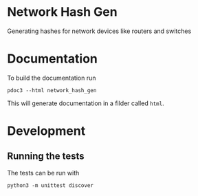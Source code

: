 # Network Hash Gen

Generating hashes for network devices like routers and switches

# Documentation

To build the documentation run

```
pdoc3 --html network_hash_gen
```

This will generate documentation in a filder called `html`.

# Development

## Running the tests

The tests can be run with

```
python3 -m unittest discover
```
